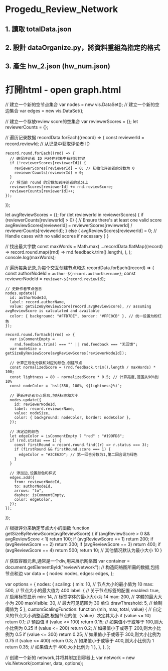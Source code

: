 # Progedu_Review_Network

## 1. 讀取 totalData.json

## 2. 設計 dataOrganize.py，將資料重組為指定的格式

## 3. 產生 hw_2.json (hw_num.json)

# 打開html - open graph.html

// 建立一个新的空节点集合
var nodes = new vis.DataSet();
// 建立一个新的空边集合
var edges = new vis.DataSet();

// 建立一个存放review score的空集合
var reviewerScores = {};
let reviewerCounts = {};

// 遍历记录数据
recordData.forEach((record) => {
const reviewerId = record.reviewId; // 从记录中获取评论者 ID

    record.round.forEach((rnd) => {
      // 确保评论者 ID 已经在对象中有对应的键
      if (!reviewerScores[reviewerId]) {
        reviewerScores[reviewerId] = 0; // 初始化评论者的分数为 0
        reviewerCounts[reviewerId] = 0;
      }
      // 将当前 round 的分数加到评论者的总分上
      reviewerScores[reviewerId] += rnd.reviewScore;
      reviewerCounts[reviewerId]++;
    });

});

let avgReviewScores = {};
for (let reviewerId in reviewerScores) {
if (reviewerCounts[reviewerId] > 0) {
// Ensure there's at least one valid score
avgReviewScores[reviewerId] =
reviewerScores[reviewerId] / reviewerCounts[reviewerId];
} else {
avgReviewScores[reviewerId] = 0; // Handle cases with no valid scores if necessary
}
}

// 找出最大字数
const maxWords = Math.max(
...recordData.flatMap((record) =>
record.round.map((rnd) => rnd.feedback.trim().length),
),
);
console.log(maxWords);

// 遍历每条记录,为每个交互创建节点和边
recordData.forEach((record) => {
const authorNodeId = `author-${record.authorUsername}`;
const reviewerNodeId = `reviewer-${record.reviewId}`;

    // 更新作者节点信息
    nodes.update({
      id: authorNodeId,
      label: record.authorName,
      value: getSizeByReviewScore(record.avgReviewScore), // assuming avgReviewScore is calculated and available
      color: { background: "#FFD7DE", border: "#FFC0CB" }, // 统一设置为粉红色
    });

    record.round.forEach((rnd) => {
      var isCommentEmpty =
        rnd.feedback.trim() === "" || rnd.feedback === "无回馈";
      var nodeSize = getSizeByReviewScore(avgReviewScores[reviewerNodeId]);

      // 计算正规化分数和对应的颜色,创建节点
      const normalizedScore = (rnd.feedback.trim().length / maxWords) * 100;
      const lightness = 80 - normalizedScore * 0.5; // 计算亮度,范围从90%到10%
      const nodeColor = `hsl(350, 100%, ${lightness}%)`;

      // 更新评论者节点信息,包括标签和大小
      nodes.update({
        id: reviewerNodeId,
        label: record.reviewerName,
        value: nodeSize,
        color: { background: nodeColor, border: nodeColor },
      });

      // 决定边的颜色
      let edgeColor = isCommentEmpty ? "red" : "#199FD8";
      if (rnd.status === 1) {
        const firstRound = record.round.find((r) => r.status === 3);
        if (firstRound && firstRound.score === 1) {
          edgeColor = "#3CE62D"; // 第一回合分数为1,第二回合设为绿色
        }
      }

      // 添加边,设置颜色和样式
      edges.add({
        from: reviewerNodeId,
        to: authorNodeId,
        arrows: "to",
        dashes: isCommentEmpty,
        color: edgeColor,
      });
    });

});

// 根据评分来确定节点大小的函数
function getSizeByReviewScore(avgReviewScore) {
if (avgReviewScore > 0 && avgReviewScore < 1) return 100;
if (avgReviewScore == 1) return 200;
if (avgReviewScore == 2) return 300;
if (avgReviewScore == 3) return 400;
if (avgReviewScore == 4) return 500;
return 10; // 其他情况默认为最小大小 10
}

// 获取容器元素,通常是一个div,用来展示网络图
var container = document.getElementById("reviewNetwork");
// 构造网络图所需的数据,包括节点和边
var data = {
nodes: nodes,
edges: edges,
};

var options = {
nodes: {
scaling: {
min: 10, // 节点大小的最小值为 10
max: 500, // 节点大小的最大值为 400
label: {
// 关于节点标签的配置
enabled: true, // 启用标签显示
min: 14, // 标签字体的最小大小为 14
max: 200, // 字體的最大大小为 200
maxVisible: 30, // 最大可见范围为 30 单位
drawThreshold: 5, // 绘制阈值为 5
},
customScalingFunction: function (min, max, total, value) {
// 自定义的节点大小调整函数,根据节点的值（value）决定其大小
if (value <= 10) return 0.1; // 預設值
if (value <= 100) return 0.15; // 如果值小于或等于 100,则大小比例为 0.25
if (value <= 200) return 0.2; // 如果值小于或等于 200,则大小比例为 0.5
if (value <= 300) return 0.25; // 如果值小于或等于 300,则大小比例为 0.75
if (value <= 400) return 0.3; // 如果值小于或等于 400,则大小比例为 1
return 0.35; // 如果值大于 400,大小比例为 1
},
},
},
};

// 创建一个新的 network,并将其附加到容器上
var network = new vis.Network(container, data, options);
